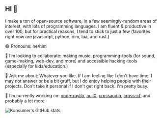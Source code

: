 ## HI 👋

I make a ton of open-source software, in a few seemingly-random areas of interest, with lots of programming languages. I am fluent & productive in over 100, but for practical reasons, I tend to stick to just a few (favorites right now are javascript, python, nim, lua, and rust.)

😄 Pronouns: he/him

👯 I’m looking to collaborate: making music, programming-tools (for sound, game-making, web-dev, and more) and accessible hacking-tools (especially for kids/education.)

💬 Ask me about: Whatever you like. If I am feeling like I don't have time, I may not answer or be a bit gruff, but I do enjoy helping people with their projects. Don't take it personal if I don't get right back. I'm pretty busy.

🔭 I’m currently working on: [node-raylib](https://github.com/RobLoach/node-raylib), [null0](https://github.com/notnullgames/null0), [crossaudio](https://konsumer.js.org/crossaudio/), [cross-cf](https://github.com/konsumer/cross-cf), and probably a lot more

![Konsumer's GitHub stats](https://github-readme-stats.vercel.app/api?username=konsumer&show_icons=true&theme=transparent)
